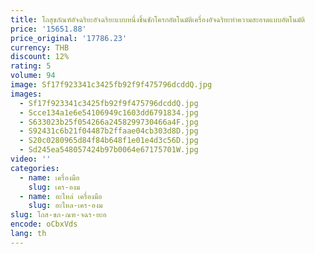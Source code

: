 ```yaml
---
title: โถสุขภัณฑ์อัจฉริยะอัจฉริยะแบบหนึ่งชิ้นชักโครกอัตโนมัติเครื่องอัจฉริยะทำความสะอาดแบบอัตโนมัติ
price: '15651.88'
price_original: '17786.23'
currency: THB
discount: 12%
rating: 5
volume: 94
image: Sf17f923341c3425fb92f9f475796dcddQ.jpg
images:
  - Sf17f923341c3425fb92f9f475796dcddQ.jpg
  - Scce134a1e6e54106949c1603dd6791834.jpg
  - S633023b25f054266a2458299730466a4F.jpg
  - S92431c6b21f04487b2ffaae04cb303d8D.jpg
  - S20c0280965d84f84b648f1e01e4d3c56D.jpg
  - Sd245ea548057424b97b0064e67175701W.jpg
video: ''
categories:
  - name: เครื่องมือ
    slug: เคร-องม
  - name: อะไหล่ เครื่องมือ
    slug: อะไหล-เคร-องม
slug: โถส-ขภ-ณฑ-จฉร-ยะอ
encode: oCbxVds
lang: th
---
```

  